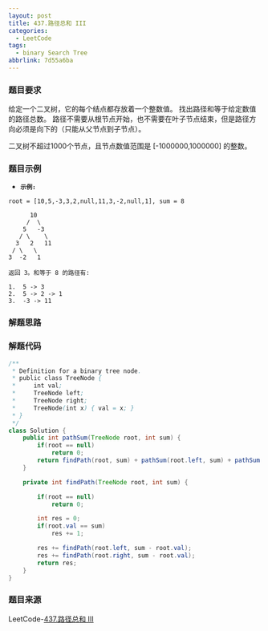 ```yaml
---
layout: post
title: 437.路径总和 III
categories:
  - LeetCode
tags:
  - binary Search Tree
abbrlink: 7d55a6ba
---
```


### 题目要求
给定一个二叉树，它的每个结点都存放着一个整数值。
找出路径和等于给定数值的路径总数。
路径不需要从根节点开始，也不需要在叶子节点结束，但是路径方向必须是向下的（只能从父节点到子节点）。

二叉树不超过1000个节点，且节点数值范围是 [-1000000,1000000] 的整数。

<!-- more -->
### 题目示例
- **`示例:`**
```
root = [10,5,-3,3,2,null,11,3,-2,null,1], sum = 8

      10
     /  \
    5   -3
   / \    \
  3   2   11
 / \   \
3  -2   1

返回 3。和等于 8 的路径有:

1.  5 -> 3
2.  5 -> 2 -> 1
3.  -3 -> 11
```


### 解题思路



### 解题代码
```java
/**
 * Definition for a binary tree node.
 * public class TreeNode {
 *     int val;
 *     TreeNode left;
 *     TreeNode right;
 *     TreeNode(int x) { val = x; }
 * }
 */
class Solution {
    public int pathSum(TreeNode root, int sum) {
        if(root == null)
            return 0;
        return findPath(root, sum) + pathSum(root.left, sum) + pathSum(root.right, sum);
    }

    private int findPath(TreeNode root, int sum) {

        if(root == null)
            return 0;

        int res = 0;
        if(root.val == sum)
            res += 1;

        res += findPath(root.left, sum - root.val);
        res += findPath(root.right, sum - root.val);
        return res;
    }
}
```



### 题目来源
LeetCode-[437.路径总和 III](https://leetcode-cn.com/problems/path-sum-iii/)
